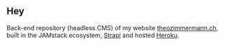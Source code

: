 ## Hey

Back-end repository (headless CMS) of my website [theozimmermann.ch](theozimmermann.ch), built in the JAMstack ecosystem, [Strapi](https://strapi.io/) and hosted [Heroku](heroku.com).

